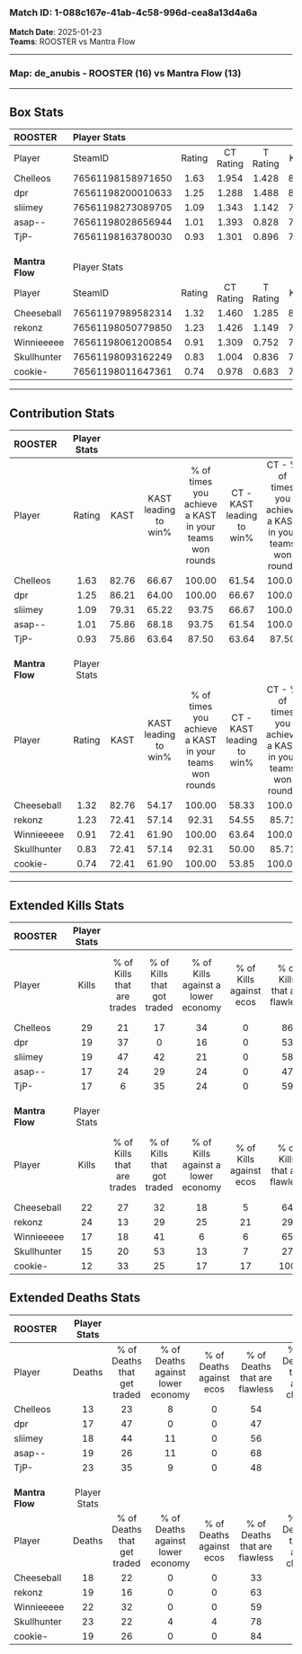 ### Match ID: 1-088c167e-41ab-4c58-996d-cea8a13d4a6a  
**Match Date**: 2025-01-23  
**Teams**: ROOSTER vs Mantra Flow  

---  

### **Map**: de_anubis - ROOSTER (16) vs Mantra Flow (13)  
---  

## Box Stats  

| **ROOSTER**     | Player Stats      |        |           |          |       |      |       |         |        |      |     |
| :- | :- | :-: | :-: | :-: | :-: | :-: | :-: | :-: | :-: | :-: | :-: |
| Player          | SteamID           | Rating | CT Rating | T Rating | KAST  | ADR  | Kills | Assists | Deaths | K/D  | HS% |
| Chelleos        | 76561198158971650 |  1.63  |   1.954   |  1.428   | 82.76 | 97.4 |  29   |    7    |   13   | 2.23 | 24  |
| dpr             | 76561198200010633 |  1.25  |   1.288   |  1.488   | 86.21 | 84.0 |  19   |   12    |   17   | 1.12 | 57  |
| sliimey         | 76561198273089705 |  1.09  |   1.343   |  1.142   | 79.31 | 61.2 |  19   |    6    |   18   | 1.06 | 26  |
| asap--          | 76561198028656944 |  1.01  |   1.393   |  0.828   | 75.86 | 66.0 |  17   |    7    |   19   | 0.89 | 23  |
| TjP-            | 76561198163780030 |  0.93  |   1.301   |  0.896   | 75.86 | 66.1 |  17   |    7    |   23   | 0.74 | 64  |
|                 |                   |        |           |          |       |      |       |         |        |      |     |
|                 |                   |        |           |          |       |      |       |         |        |      |     |
|                 |                   |        |           |          |       |      |       |         |        |      |     |
| **Mantra Flow** | Player Stats      |        |           |          |       |      |       |         |        |      |     |
| Player          | SteamID           | Rating | CT Rating | T Rating | KAST  | ADR  | Kills | Assists | Deaths | K/D  | HS% |
| Cheeseball      | 76561197989582314 |  1.32  |   1.460   |  1.285   | 82.76 | 93.0 |  22   |    9    |   18   | 1.22 | 40  |
| rekonz          | 76561198050779850 |  1.23  |   1.426   |  1.149   | 72.41 | 83.1 |  24   |    3    |   19   | 1.26 | 62  |
| Winnieeeee      | 76561198061200854 |  0.91  |   1.309   |  0.752   | 72.41 | 64.3 |  17   |    4    |   22   | 0.77 | 47  |
| Skullhunter     | 76561198093162249 |  0.83  |   1.004   |  0.836   | 72.41 | 61.2 |  15   |    6    |   23   | 0.65 | 60  |
| cookie-         | 76561198011647361 |  0.74  |   0.978   |  0.683   | 72.41 | 42.0 |  12   |    3    |   19   | 0.63 | 33  |
---  

## Contribution Stats  

| **ROOSTER**     | Player Stats |       |                      |                                                        |                           |                                                             |                          |                                                            |
| :- | :-: | :-: | :-: | :-: | :-: | :-: | :-: | :-: |
| Player          |    Rating    | KAST  | KAST leading to win% | % of times you achieve a KAST in your teams won rounds | CT - KAST leading to win% | CT - % of times you achieve a KAST in your teams won rounds | T - KAST leading to win% | T - % of times you achieve a KAST in your teams won rounds |
| Chelleos        |     1.63     | 82.76 |        66.67         |                         100.00                         |           61.54           |                           100.00                            |          72.73           |                           100.00                           |
| dpr             |     1.25     | 86.21 |        64.00         |                         100.00                         |           66.67           |                           100.00                            |          61.54           |                           100.00                           |
| sliimey         |     1.09     | 79.31 |        65.22         |                         93.75                          |           66.67           |                           100.00                            |          63.64           |                           87.50                            |
| asap--          |     1.01     | 75.86 |        68.18         |                         93.75                          |           61.54           |                           100.00                            |          77.78           |                           87.50                            |
| TjP-            |     0.93     | 75.86 |        63.64         |                         87.50                          |           63.64           |                            87.50                            |          63.64           |                           87.50                            |
|                 |              |       |                      |                                                        |                           |                                                             |                          |                                                            |
|                 |              |       |                      |                                                        |                           |                                                             |                          |                                                            |
|                 |              |       |                      |                                                        |                           |                                                             |                          |                                                            |
| **Mantra Flow** | Player Stats |       |                      |                                                        |                           |                                                             |                          |                                                            |
| Player          |    Rating    | KAST  | KAST leading to win% | % of times you achieve a KAST in your teams won rounds | CT - KAST leading to win% | CT - % of times you achieve a KAST in your teams won rounds | T - KAST leading to win% | T - % of times you achieve a KAST in your teams won rounds |
| Cheeseball      |     1.32     | 82.76 |        54.17         |                         100.00                         |           58.33           |                           100.00                            |          50.00           |                           100.00                           |
| rekonz          |     1.23     | 72.41 |        57.14         |                         92.31                          |           54.55           |                            85.71                            |          60.00           |                           100.00                           |
| Winnieeeee      |     0.91     | 72.41 |        61.90         |                         100.00                         |           63.64           |                           100.00                            |          60.00           |                           100.00                           |
| Skullhunter     |     0.83     | 72.41 |        57.14         |                         92.31                          |           50.00           |                            85.71                            |          66.67           |                           100.00                           |
| cookie-         |     0.74     | 72.41 |        61.90         |                         100.00                         |           53.85           |                           100.00                            |          75.00           |                           100.00                           |
---  

## Extended Kills Stats  

| **ROOSTER**     | Player Stats |                            |                            |                                    |                         |                              |                                 |                                       |                    |           |
| :- | :-: | :-: | :-: | :-: | :-: | :-: | :-: | :-: | :-: | :-: |
| Player          |    Kills     | % of Kills that are trades | % of Kills that got traded | % of Kills against a lower economy | % of Kills against ecos | % of Kills that are flawless | % of Kills that are close duels | % of Kills that are assisted by flash | Pistol Round Kills | AWP Kills |
| Chelleos        |      29      |             21             |             17             |                 34                 |            0            |              86              |                3                |                   3                   |         1          |    14     |
| dpr             |      19      |             37             |             0              |                 16                 |            0            |              53              |               16                |                  11                   |         1          |     0     |
| sliimey         |      19      |             47             |             42             |                 21                 |            0            |              58              |                0                |                   0                   |         1          |     0     |
| asap--          |      17      |             24             |             29             |                 24                 |            0            |              47              |                0                |                   6                   |         0          |     0     |
| TjP-            |      17      |             6              |             35             |                 24                 |            0            |              59              |                6                |                  12                   |         1          |     0     |
|                 |              |                            |                            |                                    |                         |                              |                                 |                                       |                    |           |
|                 |              |                            |                            |                                    |                         |                              |                                 |                                       |                    |           |
|                 |              |                            |                            |                                    |                         |                              |                                 |                                       |                    |           |
| **Mantra Flow** | Player Stats |                            |                            |                                    |                         |                              |                                 |                                       |                    |           |
| Player          |    Kills     | % of Kills that are trades | % of Kills that got traded | % of Kills against a lower economy | % of Kills against ecos | % of Kills that are flawless | % of Kills that are close duels | % of Kills that are assisted by flash | Pistol Round Kills | AWP Kills |
| Cheeseball      |      22      |             27             |             32             |                 18                 |            5            |              64              |               14                |                   0                   |         2          |     0     |
| rekonz          |      24      |             13             |             29             |                 25                 |           21            |              29              |               13                |                   0                   |         3          |     1     |
| Winnieeeee      |      17      |             18             |             41             |                 6                  |            6            |              65              |                6                |                   6                   |         2          |     1     |
| Skullhunter     |      15      |             20             |             53             |                 13                 |            7            |              27              |               13                |                   0                   |         2          |     0     |
| cookie-         |      12      |             33             |             25             |                 17                 |           17            |             100              |                0                |                   0                   |         1          |     6     |
## Extended Deaths Stats  

| **ROOSTER**     | Player Stats |                             |                                   |                          |                               |                            |                           |               |
| :- | :-: | :-: | :-: | :-: | :-: | :-: | :-: | :-: |
| Player          |    Deaths    | % of Deaths that get traded | % of Deaths against lower economy | % of Deaths against ecos | % of Deaths that are flawless | % of Deaths that are close | % of Deaths while blinded | Deaths to AWP |
| Chelleos        |      13      |             23              |                 8                 |            0             |              54               |             8              |             0             |       1       |
| dpr             |      17      |             47              |                 0                 |            0             |              47               |             18             |             0             |       1       |
| sliimey         |      18      |             44              |                11                 |            0             |              56               |             17             |             0             |       2       |
| asap--          |      19      |             26              |                11                 |            0             |              68               |             5              |             0             |       2       |
| TjP-            |      23      |             35              |                 9                 |            0             |              48               |             4              |             4             |       2       |
|                 |              |                             |                                   |                          |                               |                            |                           |               |
|                 |              |                             |                                   |                          |                               |                            |                           |               |
|                 |              |                             |                                   |                          |                               |                            |                           |               |
| **Mantra Flow** | Player Stats |                             |                                   |                          |                               |                            |                           |               |
| Player          |    Deaths    | % of Deaths that get traded | % of Deaths against lower economy | % of Deaths against ecos | % of Deaths that are flawless | % of Deaths that are close | % of Deaths while blinded | Deaths to AWP |
| Cheeseball      |      18      |             22              |                 0                 |            0             |              33               |             11             |             6             |       0       |
| rekonz          |      19      |             16              |                 0                 |            0             |              63               |             0              |             0             |       4       |
| Winnieeeee      |      22      |             32              |                 0                 |            0             |              59               |             9              |             9             |       3       |
| Skullhunter     |      23      |             22              |                 4                 |            4             |              78               |             4              |             9             |       2       |
| cookie-         |      19      |             26              |                 0                 |            0             |              84               |             0              |             5             |       5       |
